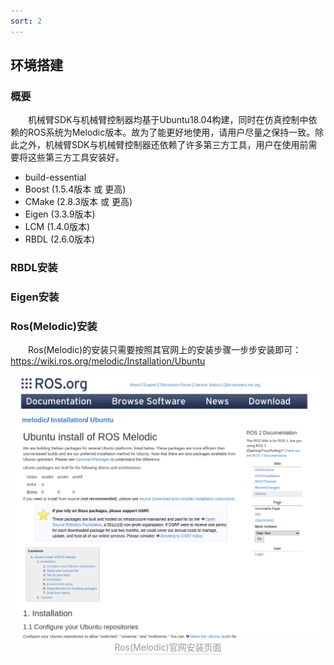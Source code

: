 ```yaml
---
sort: 2
---
```

## 环境搭建

### 概要
&emsp;&emsp;机械臂SDK与机械臂控制器均基于Ubuntu18.04构建，同时在仿真控制中依赖的ROS系统为Melodic版本。故为了能更好地使用，请用户尽量之保持一致。除此之外，机械臂SDK与机械臂控制器还依赖了许多第三方工具，用户在使用前需要将这些第三方工具安装好。
+ build-essential
+ Boost (1.5.4版本 或 更高)
+ CMake (2.8.3版本 或 更高) 
+ Eigen (3.3.9版本) 
+ LCM (1.4.0版本) 
+ RBDL (2.6.0版本) 

### RBDL安装

### Eigen安装

### Ros(Melodic)安装
&emsp;&emsp;Ros(Melodic)的安装只需要按照其官网上的安装步骤一步步安装即可：https://wiki.ros.org/melodic/Installation/Ubuntu
<center>
<img src="../img/melodic_install.png" style="zoom:100%" alt=" 图片不见了。。。 "/>
<br>
<div style="color:orange; border-bottom: 0.1px solid #d9d9d9;
display: inline-block;
color: #999;
padding: 1px;">Ros(Melodic)官网安装页面</div>
</center>
<br>
